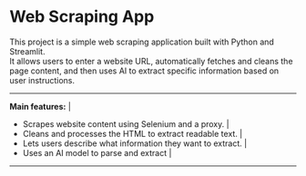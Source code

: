# Web Scraping App

This project is a simple web scraping application built with Python and Streamlit.  
It allows users to enter a website URL, automatically fetches and cleans the page content, and then uses AI to extract specific information based on user instructions.

---
**Main features:** |
- Scrapes website content using Selenium and a proxy. |
- Cleans and processes the HTML to extract readable text. |
- Lets users describe what information they want to extract. |
- Uses an AI model to parse and extract |
---